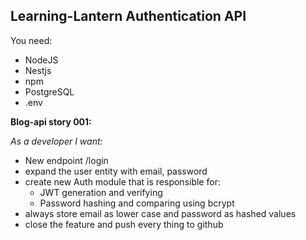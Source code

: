 ## Learning-Lantern Authentication API

You need:

- NodeJS
- Nestjs
- npm
- PostgreSQL
- .env

**Blog-api story 001:**

_As a developer I want:_

- New endpoint /login
- expand the user entity with email, password
- create new Auth module that is responsible for:
  - JWT generation and verifying
  - Password hashing and comparing using bcrypt
- always store email as lower case and password as hashed values
- close the feature and push every thing to github

